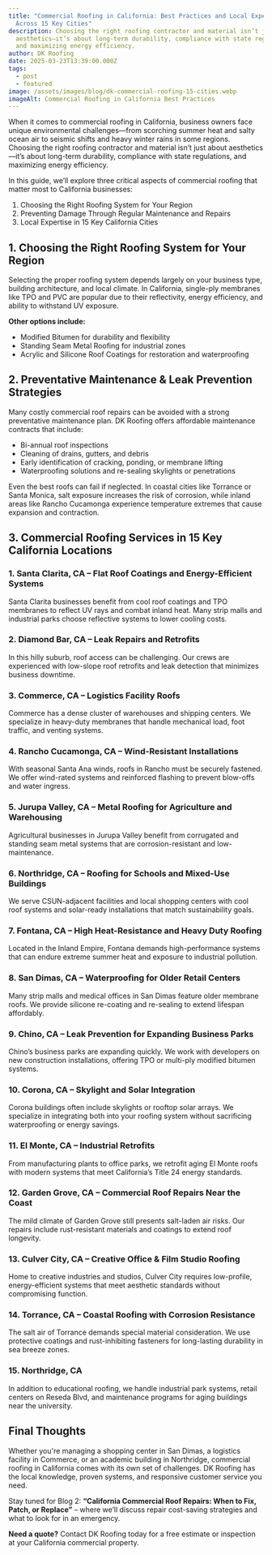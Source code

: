 ```yaml
---
title: "Commercial Roofing in California: Best Practices and Local Expertise
  Across 15 Key Cities"
description: Choosing the right roofing contractor and material isn’t just about
  aesthetics—it’s about long-term durability, compliance with state regulations,
  and maximizing energy efficiency.
author: DK Roofing
date: 2025-03-23T13:39:00.000Z
tags:
  - post
  - featured
image: /assets/images/blog/dk-commercial-roofing-15-cities.webp
imageAlt: Commercial Roofing in California Best Practices
---
```

When it comes to commercial roofing in California, business owners face unique environmental challenges—from scorching summer heat and salty ocean air to seismic shifts and heavy winter rains in some regions. Choosing the right roofing contractor and material isn’t just about aesthetics—it’s about long-term durability, compliance with state regulations, and maximizing energy efficiency.

In this guide, we’ll explore three critical aspects of commercial roofing that matter most to California businesses:

1. Choosing the Right Roofing System for Your Region
2. Preventing Damage Through Regular Maintenance and Repairs
3. Local Expertise in 15 Key California Cities


## **1. Choosing the Right Roofing System for Your Region**

Selecting the proper roofing system depends largely on your business type, building architecture, and local climate. In California, single-ply membranes like TPO and PVC are popular due to their reflectivity, energy efficiency, and ability to withstand UV exposure.

**Other options include:**

* Modified Bitumen for durability and flexibility
* Standing Seam Metal Roofing for industrial zones
* Acrylic and Silicone Roof Coatings for restoration and waterproofing


## **2. Preventative Maintenance & Leak Prevention Strategies**

Many costly commercial roof repairs can be avoided with a strong preventative maintenance plan. DK Roofing offers affordable maintenance contracts that include:

* Bi-annual roof inspections
* Cleaning of drains, gutters, and debris
* Early identification of cracking, ponding, or membrane lifting
* Waterproofing solutions and re-sealing skylights or penetrations

Even the best roofs can fail if neglected. In coastal cities like Torrance or Santa Monica, salt exposure increases the risk of corrosion, while inland areas like Rancho Cucamonga experience temperature extremes that cause expansion and contraction.

## **3. Commercial Roofing Services in 15 Key California Locations**

### **1. Santa Clarita, CA – Flat Roof Coatings and Energy-Efficient Systems**

Santa Clarita businesses benefit from cool roof coatings and TPO membranes to reflect UV rays and combat inland heat. Many strip malls and industrial parks choose reflective systems to lower cooling costs.

### **2. Diamond Bar, CA – Leak Repairs and Retrofits**

In this hilly suburb, roof access can be challenging. Our crews are experienced with low-slope roof retrofits and leak detection that minimizes business downtime.

### **3. Commerce, CA – Logistics Facility Roofs**

Commerce has a dense cluster of warehouses and shipping centers. We specialize in heavy-duty membranes that handle mechanical load, foot traffic, and venting systems.

### **4. Rancho Cucamonga, CA – Wind-Resistant Installations**

With seasonal Santa Ana winds, roofs in Rancho must be securely fastened. We offer wind-rated systems and reinforced flashing to prevent blow-offs and water ingress.

### **5. Jurupa Valley, CA – Metal Roofing for Agriculture and Warehousing**

Agricultural businesses in Jurupa Valley benefit from corrugated and standing seam metal systems that are corrosion-resistant and low-maintenance.

### **6. Northridge, CA – Roofing for Schools and Mixed-Use Buildings**

We serve CSUN-adjacent facilities and local shopping centers with cool roof systems and solar-ready installations that match sustainability goals.

### **7. Fontana, CA – High Heat-Resistance and Heavy Duty Roofing**

Located in the Inland Empire, Fontana demands high-performance systems that can endure extreme summer heat and exposure to industrial pollution.

### **8. San Dimas, CA – Waterproofing for Older Retail Centers**

Many strip malls and medical offices in San Dimas feature older membrane roofs. We provide silicone re-coating and re-sealing to extend lifespan affordably.

### **9. Chino, CA – Leak Prevention for Expanding Business Parks**

Chino’s business parks are expanding quickly. We work with developers on new construction installations, offering TPO or multi-ply modified bitumen systems.

### **10. Corona, CA – Skylight and Solar Integration**

Corona buildings often include skylights or rooftop solar arrays. We specialize in integrating both into your roofing system without sacrificing waterproofing or energy savings.

### **11. El Monte, CA – Industrial Retrofits**

From manufacturing plants to office parks, we retrofit aging El Monte roofs with modern systems that meet California’s Title 24 energy standards.

### **12. Garden Grove, CA – Commercial Roof Repairs Near the Coast**

The mild climate of Garden Grove still presents salt-laden air risks. Our repairs include rust-resistant materials and coatings to extend roof longevity.

### **13. Culver City, CA – Creative Office & Film Studio Roofing**

Home to creative industries and studios, Culver City requires low-profile, energy-efficient systems that meet aesthetic standards without compromising function.

### **14. Torrance, CA – Coastal Roofing with Corrosion Resistance**

The salt air of Torrance demands special material consideration. We use protective coatings and rust-inhibiting fasteners for long-lasting durability in sea breeze zones.

### **15. Northridge, CA**

In addition to educational roofing, we handle industrial park systems, retail centers on Reseda Blvd, and maintenance programs for aging buildings near the university.

## **Final Thoughts**

Whether you're managing a shopping center in San Dimas, a logistics facility in Commerce, or an academic building in Northridge, commercial roofing in California comes with its own set of challenges. DK Roofing has the local knowledge, proven systems, and responsive customer service you need.

Stay tuned for Blog 2: **“California Commercial Roof Repairs: When to Fix, Patch, or Replace”** – where we’ll discuss repair cost-saving strategies and what to look for in an emergency.

**Need a quote?** Contact DK Roofing today for a free estimate or inspection at your California commercial property.
